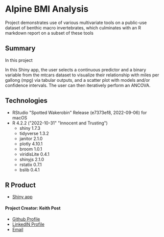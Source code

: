 # **Alpine BMI Analysis**
Project demonstrates use of various multivariate tools on a public-use dataset of benthic macro invertebrates, which culminates with an R markdown report on a subset of these tools

## Summary
In this project

In this Shiny app, the user selects a continuous predictor and a binary variable from the mtcars
dataset to visualize their relationship with miles per gallong (mpg) via tabular outputs, and
a scatter plot with models and/or confidence intervals. The user can then iteratively perform
an ANCOVA.

## Technologies
* RStudio "Spotted Wakerobin" Release (e7373ef8, 2022-09-06) for macOS
* R 4.2.2 ("2022-10-31" "Innocent and Trusting")
  + shiny 1.7.3
  + tidyverse 1.3.2
  + janitor 2.1.0
  + plotly 4.10.1
  + broom 1.0.1
  + viridisLite 0.4.1
  + shinyjs 2.1.0
  + rstatix 0.7.1
  + bslib 0.4.1

## R Product
+ [Shiny app](https://keithhpost.shinyapps.io/ancova_demo_shiny_app/)

#### **Project Creator: Keith Post**
+ [Github Profile](https://github.com/kpost34) 
+ [LinkedIN Profile](https://www.linkedin.com/in/keith-post/)
+ [Email](mailto:keithhpost@gmail.com)